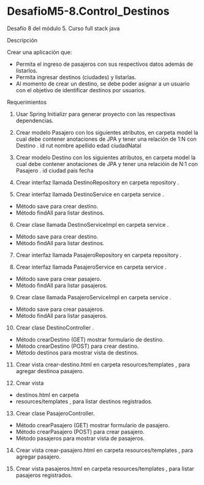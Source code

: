 # DesafioM5-8.Control_Destinos
Desafío 8 del módulo 5. Curso full stack java 

Descripción

Crear una aplicación que:
- Permita el ingreso de pasajeros con sus respectivos datos además de listarlos.
- Permita ingresar destinos (ciudades) y listarlas.
- Al momento de crear un destino, se debe poder asignar a un usuario con el objetivo de identificar destinos por usuarios.

Requerimientos

1. Usar Spring Initializr para generar proyecto con las respectivas dependencias.

2. Crear modelo Pasajero con los siguientes atributos, en carpeta model la cual debe contener anotaciones de JPA y tener una relación de 1:N con Destino .
 id
 rut
 nombre
 apellido
 edad
 ciudadNatal

3. Crear modelo Destino con los siguientes atributos, en carpeta model la cual debe contener anotaciones de JPA y tener una relacióin de N:1 con Pasajero .
 id
 ciudad
 pais
 fecha

4. Crear interfaz llamada DestinoRepository en carpeta repository .

5. Crear interfaz llamada DestinoService en carpeta service .
- Método save para crear destino.
- Método findAll para listar destinos.

6. Crear clase llamada DestinoServiceImpl en carpeta service .
- Método save para crear destino.
- Método findAll para listar destinos.

7. Crear interfaz llamada PasajeroRepository en carpeta repository .

8. Crear interfaz llamada PasajeroService en carpeta service .
- Método save para crear pasajero.
- Método findAll para listar pasajeros.

9. Crear clase llamada PasajeroServiceImpl en carpeta service .
- Método save para crear pasajeros.
- Método findAll para listar pasajeros.

10. Crear clase DestinoController .
- Método crearDestino (GET) mostrar formulario de destino.
- Método crearDestino (POST) para crear destino.
- Método destinos para mostrar vista de destinos.

11. Crear vista crear-destino.html en carpeta resources/templates , para agregar destinoa pasajero.

12. Crear vista
- destinos.html en carpeta
- resources/templates , para listar destinos registrados.

13. Crear clase PasajeroController.
- Método crearPasajero (GET) mostrar formulario de pasajero.
- Método crearPasajero (POST) para crear pasajero.
- Método pasajeros para mostrar vista de pasajeros.

14. Crear vista
 crear-pasajero.html en carpeta
 resources/templates , para agregar
 pasajero.

15. Crear vista
 pasajeros.html en carpeta resources/templates , para listar pasajeros registrados.
